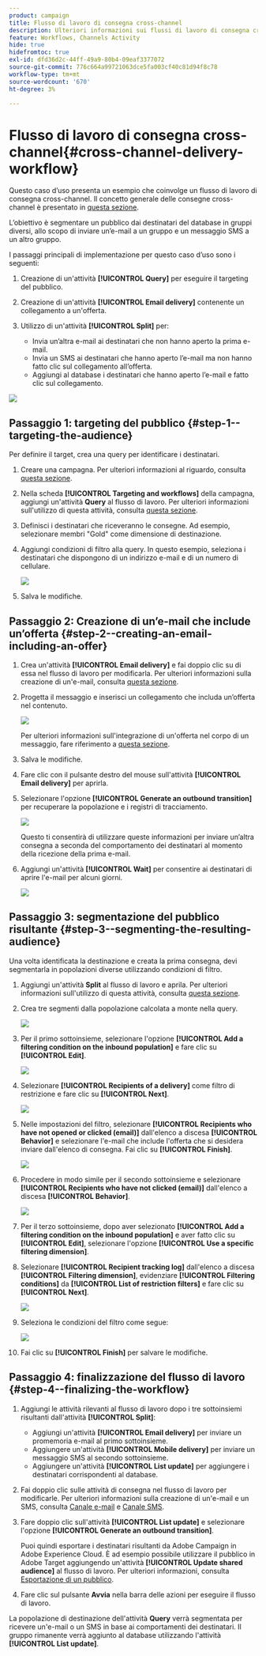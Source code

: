 ```yaml
---
product: campaign
title: Flusso di lavoro di consegna cross-channel
description: Ulteriori informazioni sui flussi di lavoro di consegna cross-channel
feature: Workflows, Channels Activity
hide: true
hidefromtoc: true
exl-id: dfd36d2c-44ff-49a9-80b4-09eaf3377072
source-git-commit: 776c664a99721063dce5fa003cf40c81d94f8c78
workflow-type: tm+mt
source-wordcount: '670'
ht-degree: 3%

---
```


# Flusso di lavoro di consegna cross-channel{#cross-channel-delivery-workflow}



Questo caso d’uso presenta un esempio che coinvolge un flusso di lavoro di consegna cross-channel. Il concetto generale delle consegne cross-channel è presentato in [questa sezione](cross-channel-deliveries.md).

L’obiettivo è segmentare un pubblico dai destinatari del database in gruppi diversi, allo scopo di inviare un’e-mail a un gruppo e un messaggio SMS a un altro gruppo.

I passaggi principali di implementazione per questo caso d’uso sono i seguenti:

1. Creazione di un&#39;attività **[!UICONTROL Query]** per eseguire il targeting del pubblico.
1. Creazione di un&#39;attività **[!UICONTROL Email delivery]** contenente un collegamento a un&#39;offerta.
1. Utilizzo di un&#39;attività **[!UICONTROL Split]** per:

   * Invia un’altra e-mail ai destinatari che non hanno aperto la prima e-mail.
   * Invia un SMS ai destinatari che hanno aperto l’e-mail ma non hanno fatto clic sul collegamento all’offerta.
   * Aggiungi al database i destinatari che hanno aperto l’e-mail e fatto clic sul collegamento.

![](assets/wkf_cross-channel_7.png)

## Passaggio 1: targeting del pubblico {#step-1--targeting-the-audience}

Per definire il target, crea una query per identificare i destinatari.

1. Creare una campagna. Per ulteriori informazioni al riguardo, consulta [questa sezione](../../campaign/using/setting-up-marketing-campaigns.md#creating-a-campaign).
1. Nella scheda **[!UICONTROL Targeting and workflows]** della campagna, aggiungi un&#39;attività **Query** al flusso di lavoro. Per ulteriori informazioni sull&#39;utilizzo di questa attività, consulta [questa sezione](query.md).
1. Definisci i destinatari che riceveranno le consegne. Ad esempio, selezionare membri &quot;Gold&quot; come dimensione di destinazione.
1. Aggiungi condizioni di filtro alla query. In questo esempio, seleziona i destinatari che dispongono di un indirizzo e-mail e di un numero di cellulare.

   ![](assets/wkf_cross-channel_3.png)

1. Salva le modifiche.

## Passaggio 2: Creazione di un’e-mail che include un’offerta {#step-2--creating-an-email-including-an-offer}

1. Crea un&#39;attività **[!UICONTROL Email delivery]** e fai doppio clic su di essa nel flusso di lavoro per modificarla. Per ulteriori informazioni sulla creazione di un&#39;e-mail, consulta [questa sezione](../../delivery/using/about-email-channel.md).
1. Progetta il messaggio e inserisci un collegamento che includa un’offerta nel contenuto.

   ![](assets/wkf_cross-channel_1.png)

   Per ulteriori informazioni sull&#39;integrazione di un&#39;offerta nel corpo di un messaggio, fare riferimento a [questa sezione](../../interaction/using/integrating-an-offer-via-the-wizard.md#delivering-with-a-call-to-the-offer-engine).

1. Salva le modifiche.
1. Fare clic con il pulsante destro del mouse sull&#39;attività **[!UICONTROL Email delivery]** per aprirla.
1. Selezionare l&#39;opzione **[!UICONTROL Generate an outbound transition]** per recuperare la popolazione e i registri di tracciamento.

   ![](assets/wkf_cross-channel_2.png)

   Questo ti consentirà di utilizzare queste informazioni per inviare un’altra consegna a seconda del comportamento dei destinatari al momento della ricezione della prima e-mail.

1. Aggiungi un&#39;attività **[!UICONTROL Wait]** per consentire ai destinatari di aprire l&#39;e-mail per alcuni giorni.

   ![](assets/wkf_cross-channel_4.png)

## Passaggio 3: segmentazione del pubblico risultante {#step-3--segmenting-the-resulting-audience}

Una volta identificata la destinazione e creata la prima consegna, devi segmentarla in popolazioni diverse utilizzando condizioni di filtro.

1. Aggiungi un&#39;attività **Split** al flusso di lavoro e aprila. Per ulteriori informazioni sull&#39;utilizzo di questa attività, consulta [questa sezione](split.md).
1. Crea tre segmenti dalla popolazione calcolata a monte nella query.

   ![](assets/wkf_cross-channel_6.png)

1. Per il primo sottoinsieme, selezionare l&#39;opzione **[!UICONTROL Add a filtering condition on the inbound population]** e fare clic su **[!UICONTROL Edit]**.

   ![](assets/wkf_cross-channel_8.png)

1. Selezionare **[!UICONTROL Recipients of a delivery]** come filtro di restrizione e fare clic su **[!UICONTROL Next]**.

   ![](assets/wkf_cross-channel_9.png)

1. Nelle impostazioni del filtro, selezionare **[!UICONTROL Recipients who have not opened or clicked (email)]** dall&#39;elenco a discesa **[!UICONTROL Behavior]** e selezionare l&#39;e-mail che include l&#39;offerta che si desidera inviare dall&#39;elenco di consegna. Fai clic su **[!UICONTROL Finish]**.

   ![](assets/wkf_cross-channel_10.png)

1. Procedere in modo simile per il secondo sottoinsieme e selezionare **[!UICONTROL Recipients who have not clicked (email)]** dall&#39;elenco a discesa **[!UICONTROL Behavior]**.

   ![](assets/wkf_cross-channel_11.png)

1. Per il terzo sottoinsieme, dopo aver selezionato **[!UICONTROL Add a filtering condition on the inbound population]** e aver fatto clic su **[!UICONTROL Edit]**, selezionare l&#39;opzione **[!UICONTROL Use a specific filtering dimension]**.
1. Selezionare **[!UICONTROL Recipient tracking log]** dall&#39;elenco a discesa **[!UICONTROL Filtering dimension]**, evidenziare **[!UICONTROL Filtering conditions]** da **[!UICONTROL List of restriction filters]** e fare clic su **[!UICONTROL Next]**.

   ![](assets/wkf_cross-channel_12.png)

1. Seleziona le condizioni del filtro come segue:

   ![](assets/wkf_cross-channel_13.png)

1. Fai clic su **[!UICONTROL Finish]** per salvare le modifiche.

## Passaggio 4: finalizzazione del flusso di lavoro {#step-4--finalizing-the-workflow}

1. Aggiungi le attività rilevanti al flusso di lavoro dopo i tre sottoinsiemi risultanti dall&#39;attività **[!UICONTROL Split]**:

   * Aggiungi un&#39;attività **[!UICONTROL Email delivery]** per inviare un promemoria e-mail al primo sottoinsieme.
   * Aggiungere un&#39;attività **[!UICONTROL Mobile delivery]** per inviare un messaggio SMS al secondo sottoinsieme.
   * Aggiungere un&#39;attività **[!UICONTROL List update]** per aggiungere i destinatari corrispondenti al database.

1. Fai doppio clic sulle attività di consegna nel flusso di lavoro per modificarle. Per ulteriori informazioni sulla creazione di un&#39;e-mail e un SMS, consulta [Canale e-mail](../../delivery/using/about-email-channel.md) e [Canale SMS](../../delivery/using/sms-channel.md).
1. Fare doppio clic sull&#39;attività **[!UICONTROL List update]** e selezionare l&#39;opzione **[!UICONTROL Generate an outbound transition]**.

   Puoi quindi esportare i destinatari risultanti da Adobe Campaign in Adobe Experience Cloud. È ad esempio possibile utilizzare il pubblico in Adobe Target aggiungendo un&#39;attività **[!UICONTROL Update shared audience]** al flusso di lavoro. Per ulteriori informazioni, consulta [Esportazione di un pubblico](../../integrations/using/importing-and-exporting-audiences.md#exporting-an-audience).

1. Fare clic sul pulsante **Avvia** nella barra delle azioni per eseguire il flusso di lavoro.

La popolazione di destinazione dell&#39;attività **Query** verrà segmentata per ricevere un&#39;e-mail o un SMS in base ai comportamenti dei destinatari. Il gruppo rimanente verrà aggiunto al database utilizzando l&#39;attività **[!UICONTROL List update]**.
